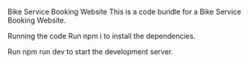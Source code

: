 Bike Service Booking Website
This is a code bundle for a Bike Service Booking Website.

Running the code
Run npm i to install the dependencies.

Run npm run dev to start the development server.